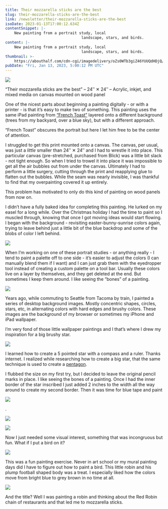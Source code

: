 ```yaml
---
title: Their mozzarella sticks are the best
slug: their-mozzarella-sticks-are-the-best
link: /newsletter/their-mozzarella-sticks-are-the-best
isoDate: 2023-01-13T17:00:12.634Z
contentSnippet: |-
    New painting from a portrait study, local
                                  landscape, stars, and birds.
content: |-
    New painting from a portrait study, local
                                  landscape, stars, and birds.
thumbnail: >-
    https://abouthalf.com/cdn-cgi/imagedelivery/oZs0WTb3giZ46YUUQdHDjQ/ecbc622d-3cad-48b4-27e0-ea1127e0c000/width=1200,format=auto
pubDate: "Fri, Jan 13, 2023, 5:00:12 PM UTC"
---
```


![](https://abouthalf.com/cdn-cgi/imagedelivery/oZs0WTb3giZ46YUUQdHDjQ/a270dbf4-32ce-46c5-f7d0-512879b3de00/width=1200,format=auto)

“Their mozzarella sticks are the best” – 24ʺ ✕ 24ʺ – Acrylic, inkjet, and mixed media on canvas mounted on wood panel

One of the nicest parts about beginning a painting digitally - or with a printer - is that it’s easy to make two of something. This painting uses the same iPad painting from [“French Toast”](https://abouthalf.substack.com/p/french-toast) layered onto a different background (trees from my backyard, over a blue sky), but with a different approach.

“French Toast” obscures the portrait but here I let him free to be the center of attention.

I struggled to get this print mounted onto a canvas. The canvas, per usual, was just a _little_ smaller than 24ʺ ✕ 24ʺ and I had to wrestle it into place. This particular canvas (pre-stretched, purchased from Blick) was a little bit slack - not tight enough. So when I tried to trowel it into place it was impossible to get all the air bubbles out from under the canvas. Ultimately I had to perform a little surgery, cutting through the print and reapplying glue to flatten out the bubbles. While the seam was nearly invisible, I was thankful to find that my overpainting covered it up entirely.

This problem has motivated to only do this kind of painting on wood panels from now on.

I didn’t have a fully baked idea for completing this painting. He lurked on my easel for a long while. Over the Christmas holiday I had the time to paint so I muscled through, knowing that once I got moving ideas would start flowing. I began with the background - revisiting easter-bunny-sunrise colors again, trying to leave behind just a little bit of the blue backdrop and some of the blobs of color I left behind.

![](https://abouthalf.com/cdn-cgi/imagedelivery/oZs0WTb3giZ46YUUQdHDjQ/8be372ec-6ae3-466e-3b28-f15f7f339b00/width=1200,format=auto)

When I’m working on one of these portrait studies - or anything really - I tend to paint a palette off to one side - it’s easier to adjust the colors (I can manually blend them if I want) and I can just grab them with the eyedropper tool instead of creating a custom palette on a tool bar. Usually these colors live on a layer by themselves, and they get deleted at the end. But sometimes I keep them around. I like seeing the “bones” of a painting.

![](https://abouthalf.com/cdn-cgi/imagedelivery/oZs0WTb3giZ46YUUQdHDjQ/a217faac-7823-4bf4-07c4-e25dcd03e600/width=1200,format=auto)

Years ago, while commuting to Seattle from Tacoma by train, I painted a series of desktop background images. Mostly concentric shapes, circles, stars, etc, in alternating colors with hard edges and brushy colors. These images are the background of my browser or sometimes my iPhone and iPad wallpaper.

I’m very fond of those little wallpaper paintings and I that’s where I drew my inspiration for a big brushy star.

![](https://abouthalf.com/cdn-cgi/imagedelivery/oZs0WTb3giZ46YUUQdHDjQ/6eabbb30-b50c-4b78-c6a6-058a74fdd900/width=1200,format=auto)

I learned how to create a 5 pointed star with a compass and a ruler. Thanks internet. I realized while researching how to create a big star, that the same technique is used to create a [pentagon](https://www.props.eric-hart.com/how-to/how-to-draw-a-pentagon-with-a-compass/).

I flubbed the size on my first try, but I decided to leave the original pencil marks in place. I like seeing the bones of a painting. Once I had the inner border of the star inscribed I just added 2 inches to the width all the way around to create my second border. Then it was time for blue tape and paint

![](https://abouthalf.com/cdn-cgi/imagedelivery/oZs0WTb3giZ46YUUQdHDjQ/4f2df5fe-d5d8-47e1-c9db-90e422defc00/width=1200,format=auto)

.

![](https://abouthalf.com/cdn-cgi/imagedelivery/oZs0WTb3giZ46YUUQdHDjQ/ea71637b-0044-43f2-1e25-ca554cc7e100/width=1200,format=auto)

![](https://abouthalf.com/cdn-cgi/imagedelivery/oZs0WTb3giZ46YUUQdHDjQ/cfbcfacc-f7f4-4a33-97a1-52e2ac028400/width=1200,format=auto)

Now I just needed some visual interest, something that was incongruous but fun. What if I put a bird on it?

![](https://abouthalf.com/cdn-cgi/imagedelivery/oZs0WTb3giZ46YUUQdHDjQ/02e77685-a1bd-460c-69cf-2e5cfe24ef00/width=1200,format=auto)

This was a fun painting exercise. Never in art school or my mural painting days did I have to figure out how to paint a bird. This little robin and his plump football shaped body was a treat. I especially liked how the colors move from bright blue to grey brown in no time at all.

![](https://abouthalf.com/cdn-cgi/imagedelivery/oZs0WTb3giZ46YUUQdHDjQ/5258d48b-b813-4d3c-a7ab-30cbb7010f00/width=1200,format=auto)

And the title? Well I was painting a robin and thinking about the Red Robin chain of restaurants and that led me to mozzarella sticks.
